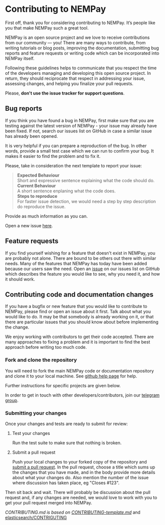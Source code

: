 # Contributing to NEMPay

First off, thank you for considering contributing to NEMPay. 
It’s people like you that make NEMPay such a great tool.

NEMPay is an open source project and we love to receive contributions from 
our community — you! There are many ways to contribute, from writing tutorials or blog 
posts, improving the documentation, submitting bug reports and feature requests or 
writing code which can be incorporated into NEMPay itself.

Following these guidelines helps to communicate that you respect the time of 
the developers managing and developing this open source project. In return, 
they should reciprocate that respect in addressing your issue, assessing changes, 
and helping you finalize your pull requests.

Please, **don't use the issue tracker for support questions**. 

## Bug reports

If you think you have found a bug in NEMPay, first make sure that you 
are testing against the latest version of NEMPay - your issue may already 
have been fixed. If not, search our issues list on GitHub in case a similar 
issue has already been opened.

It is very helpful if you can prepare a reproduction of the bug. In other words, 
provide a small test case which we can run to confirm your bug. It makes it easier to 
find the problem and to fix it.
 
Please, take in consideration the next template to report your issue:

> **Expected Behaviour**\
> Short and expressive sentence explaining what the code should do.\
> **Current Behaviour**\
> A short sentence enplaning what the code does. \
> **Steps to reproduce**\
> For faster issue detection, we would need a step by step description do reproduce the issue.


Provide as much information as you can.

Open a new issue [here](github-issues).

## Feature requests

If you find yourself wishing for a feature that doesn't exist in NEMPay, 
you are probably not alone. There are bound to be others out there with similar 
needs. Many of the features that NEMPay has today have been added because 
our users saw the need. Open an [issue](github-issues) on our issues list on GitHub which describes 
the feature you would like to see, why you need it, and how it should work.

## Contributing code and documentation changes

If you have a bugfix or new feature that you would like to contribute to NEMPay, please find or open an issue 
about it first. Talk about what you would like to do. It may be that somebody is already working on it, or that there 
are particular issues that you should know about before implementing the change.

We enjoy working with contributors to get their code accepted. There are many approaches to fixing a problem and it is 
important to find the best approach before writing too much code.

### Fork and clone the repository

You will need to fork the main NEMPay code or documentation repository and clone 
it to your local machine. See [github help page](https://help.github.com/articles/fork-a-repo/) for help.

Further instructions for specific projects are given below.

In order to get in touch with other developers/contributors, join our 
[telegram group](telegram-group).

### Submitting your changes

Once your changes and tests are ready to submit for review:

1. Test your changes
   
    Run the test suite to make sure that nothing is broken.
    
2. Submit a pull request

    Push your local changes to your forked copy of the repository and [submit a pull request](https://help.github.com/articles/about-pull-requests/). In the pull request, choose a title which sums up the changes that you have made, and in the body provide more details about what your changes do. Also mention the number of the issue where discussion has taken place, eg "Closes #123".
    
Then sit back and wait. There will probably be discussion about the pull request and, if any changes are needed, we would love to work with you to get your pull request merged into NEMPay.

*CONTRIBUTING.md is based on [CONTRIBUTING-template.md](https://github.com/nayafia/contributing-template/blob/master/CONTRIBUTING-template.md)* 
and [elasticsearch/CONTRIGUTING](https://github.com/elastic/elasticsearch/blob/master/CONTRIBUTING.md)

[pull-request]:https://help.github.com/articles/about-pull-requests/
[telegram-group]:https://t.me/nemprojects
[github-issues]:https://github.com/dgarcia360/NEMPay/issues